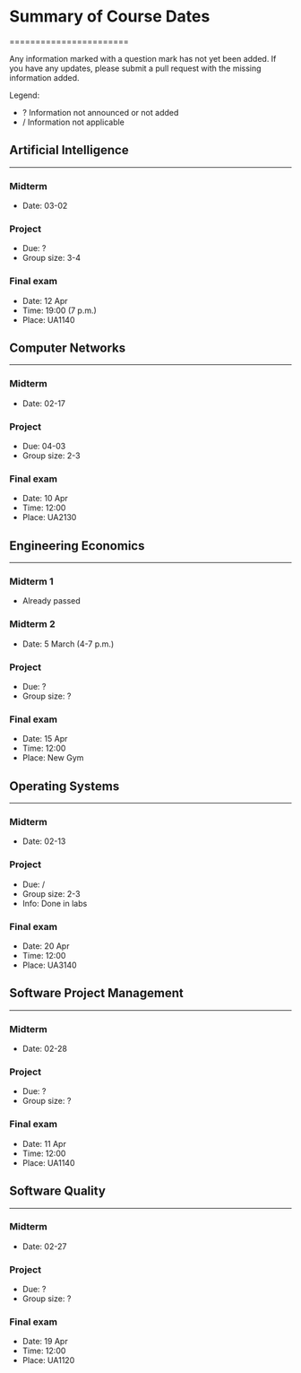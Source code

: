 # Summary of Course Dates
=======================

Any information marked with a question mark has not yet been added.
If you have any updates, please submit a pull request with the missing
information added.

Legend:
- ? Information not announced or not added
- / Information not applicable

## Artificial Intelligence
-----------------------

### Midterm

  * Date: 03-02

### Project

  * Due: ?
  * Group size: 3-4

### Final exam
  * Date: 12 Apr
  * Time: 19:00 (7 p.m.)
  * Place: UA1140

## Computer Networks
-----------------

### Midterm

  * Date: 02-17

### Project

  * Due: 04-03
  * Group size: 2-3

### Final exam
  * Date: 10 Apr
  * Time: 12:00
  * Place: UA2130

## Engineering Economics
---------------------

### Midterm 1

  * Already passed

### Midterm 2
  
  * Date: 5 March (4-7 p.m.)

### Project

  * Due: ?
  * Group size: ?

### Final exam
  * Date: 15 Apr
  * Time: 12:00
  * Place: New Gym
  

## Operating Systems
-----------------

### Midterm

  * Date: 02-13

### Project

  * Due: /
  * Group size: 2-3
  * Info: Done in labs

### Final exam
  * Date: 20 Apr
  * Time: 12:00
  * Place: UA3140

## Software Project Management
---------------------------

### Midterm

  * Date: 02-28

### Project

  * Due: ?
  * Group size: ?

### Final exam
  * Date: 11 Apr
  * Time: 12:00
  * Place: UA1140

## Software Quality
----------------

### Midterm

  * Date: 02-27

### Project

  * Due: ?
  * Group size: ?

### Final exam
  * Date: 19 Apr
  * Time: 12:00
  * Place: UA1120
